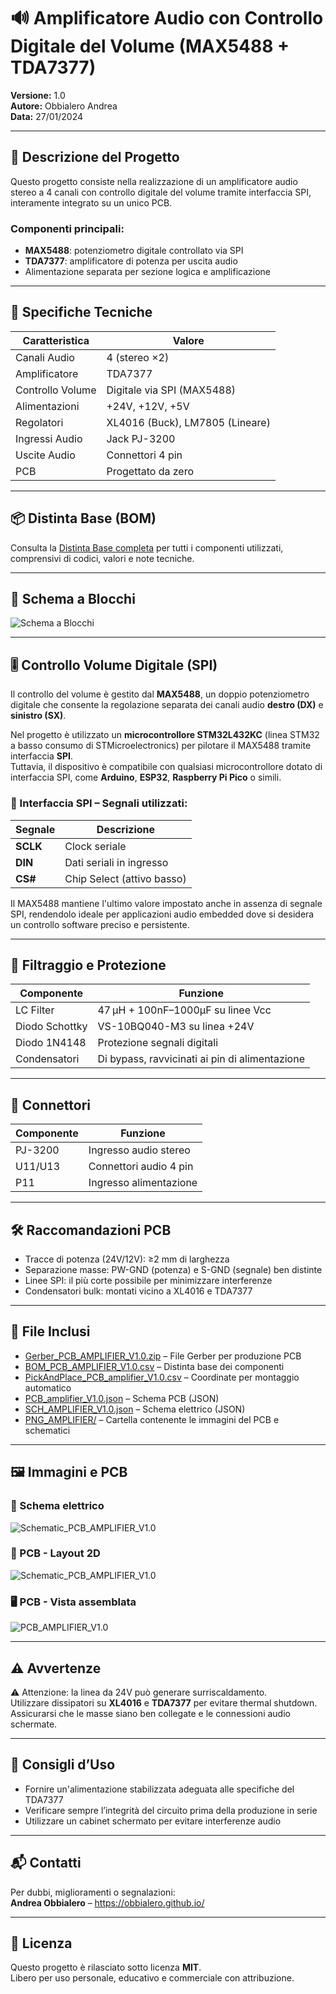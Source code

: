 # 🔊 Amplificatore Audio con Controllo Digitale del Volume (MAX5488 + TDA7377)

**Versione:** 1.0  
**Autore:** Obbialero Andrea  
**Data:** 27/01/2024  

---

## 📌 Descrizione del Progetto

Questo progetto consiste nella realizzazione di un amplificatore audio stereo a 4 canali con controllo digitale del volume tramite interfaccia SPI, interamente integrato su un unico PCB.

### Componenti principali:
- **MAX5488**: potenziometro digitale controllato via SPI
- **TDA7377**: amplificatore di potenza per uscita audio
- Alimentazione separata per sezione logica e amplificazione

---

## 🔧 Specifiche Tecniche

| Caratteristica     | Valore                          |
|--------------------|---------------------------------|
| Canali Audio       | 4 (stereo ×2)                   |
| Amplificatore      | TDA7377                         |
| Controllo Volume   | Digitale via SPI (MAX5488)      |
| Alimentazioni      | +24V, +12V, +5V                 |
| Regolatori         | XL4016 (Buck), LM7805 (Lineare) |
| Ingressi Audio     | Jack PJ-3200                    |
| Uscite Audio       | Connettori 4 pin                |
| PCB                | Progettato da zero              |

---

## 📦 Distinta Base (BOM)

Consulta la [Distinta Base completa](https://github.com/Obbialero/Amplifier-V1.0/blob/main/hardware/BOM_PCB_AMPLIFIER_V1.0.csv) per tutti i componenti utilizzati, comprensivi di codici, valori e note tecniche.


---

## 🔌 Schema a Blocchi

![Schema a Blocchi](docs/schema_a_blocchi_pcb.png)

---

## 🎚️ Controllo Volume Digitale (SPI)

Il controllo del volume è gestito dal **MAX5488**, un doppio potenziometro digitale che consente la regolazione separata dei canali audio **destro (DX)** e **sinistro (SX)**.

Nel progetto è utilizzato un **microcontrollore STM32L432KC** (linea STM32 a basso consumo di STMicroelectronics) per pilotare il MAX5488 tramite interfaccia **SPI**.  
Tuttavia, il dispositivo è compatibile con qualsiasi microcontrollore dotato di interfaccia SPI, come **Arduino**, **ESP32**, **Raspberry Pi Pico** o simili.

### 🧪 Interfaccia SPI – Segnali utilizzati:

| Segnale | Descrizione             |
|---------|--------------------------|
| **SCLK** | Clock seriale            |
| **DIN**  | Dati seriali in ingresso |
| **CS#**  | Chip Select (attivo basso) |

Il MAX5488 mantiene l'ultimo valore impostato anche in assenza di segnale SPI, rendendolo ideale per applicazioni audio embedded dove si desidera un controllo software preciso e persistente.

---

## 🧱 Filtraggio e Protezione

| Componente         | Funzione                                  |
|--------------------|-------------------------------------------|
| LC Filter          | 47 µH + 100nF–1000µF su linee Vcc          |
| Diodo Schottky     | VS-10BQ040-M3 su linea +24V               |
| Diodo 1N4148       | Protezione segnali digitali               |
| Condensatori       | Di bypass, ravvicinati ai pin di alimentazione |

---

## 📎 Connettori

| Componente | Funzione                  |
|------------|---------------------------|
| PJ-3200    | Ingresso audio stereo     |
| U11/U13    | Connettori audio 4 pin    |
| P11        | Ingresso alimentazione    |

---

## 🛠️ Raccomandazioni PCB

- Tracce di potenza (24V/12V): ≥2 mm di larghezza  
- Separazione masse: PW-GND (potenza) e S-GND (segnale) ben distinte  
- Linee SPI: il più corte possibile per minimizzare interferenze  
- Condensatori bulk: montati vicino a XL4016 e TDA7377  

---

## 📁 File Inclusi

- [Gerber_PCB_AMPLIFIER_V1.0.zip](https://github.com/Obbialero/Amplifier-V1.0/raw/main/Gerber_PCB_AMPLIFIER_V1.0.zip) – File Gerber per produzione PCB  
- [BOM_PCB_AMPLIFIER_V1.0.csv](https://github.com/Obbialero/Amplifier-V1.0/raw/main/BOM_PCB_AMPLIFIER_V1.0.csv) – Distinta base dei componenti  
- [PickAndPlace_PCB_amplifier_V1.0.csv](https://github.com/Obbialero/Amplifier-V1.0/raw/main/PickAndPlace_PCB_amplifier_V1.0.csv) – Coordinate per montaggio automatico  
- [PCB_amplifier_V1.0.json](https://github.com/Obbialero/Amplifier-V1.0/raw/main/pcb_amplifier_schematich/PCB_amplifier_V1.0.json) – Schema PCB (JSON)  
- [SCH_AMPLIFIER_V1.0.json](https://github.com/Obbialero/Amplifier-V1.0/raw/main/pcb_amplifier_schematich/SCH_AMPLIFIER_V1.0.json) – Schema elettrico (JSON)  
- [PNG_AMPLIFIER/](https://github.com/Obbialero/Amplifier-V1.0/tree/main/docs/PNG_AMPLIFIER) – Cartella contenente le immagini del PCB e schematici  

---

## 🖼️ Immagini e PCB

### 🔧 Schema elettrico
![Schematic_PCB_AMPLIFIER_V1.0](https://github.com/Obbialero/Amplifier-V1.0/raw/main/docs/PNG_AMPLIFIER/Schematic_PCB_AMPLIFIER_V1.0.png)

### 📐 PCB - Layout 2D
![Schematic_PCB_AMPLIFIER_V1.0](https://github.com/Obbialero/Amplifier-V1.0/blob/main/docs/PNG_AMPLIFIER/2D_PCB_AMPLIFIER_V1.0.png)

### 🖥️ PCB - Vista assemblata
![PCB_AMPLIFIER_V1.0](https://github.com/Obbialero/Amplifier-V1.0/blob/main/docs/PNG_AMPLIFIER/PCB_AMPLIFIER_V1.0.png)

---

## ⚠️ Avvertenze

⚠️ Attenzione: la linea da 24V può generare surriscaldamento.  
Utilizzare dissipatori su **XL4016** e **TDA7377** per evitare thermal shutdown.  
Assicurarsi che le masse siano ben collegate e le connessioni audio schermate.

---

## 📌 Consigli d’Uso

- Fornire un'alimentazione stabilizzata adeguata alle specifiche del TDA7377  
- Verificare sempre l’integrità del circuito prima della produzione in serie  
- Utilizzare un cabinet schermato per evitare interferenze audio  

---

## 📬 Contatti

Per dubbi, miglioramenti o segnalazioni:  
**Andrea Obbialero** – https://obbialero.github.io/

---

## 📘 Licenza

Questo progetto è rilasciato sotto licenza **MIT**.  
Libero per uso personale, educativo e commerciale con attribuzione.

